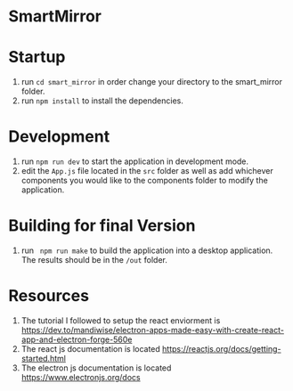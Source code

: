 # SmartMirror

# Startup 
1. run ```cd smart_mirror``` in order change your directory to the smart_mirror folder.
2. run ```npm install``` to install the dependencies.

# Development
1. run ```npm run dev``` to start the application in development mode.
2. edit the ```App.js``` file located in the ```src``` folder as well as add whichever components you would like to the components folder to modify the application. 

# Building for final Version
1. run ``` npm run make``` to build the application into a desktop application. The results should be in the ```/out``` folder.

# Resources
1. The tutorial I followed to setup the react enviorment is https://dev.to/mandiwise/electron-apps-made-easy-with-create-react-app-and-electron-forge-560e
2. The react js documentation is located https://reactjs.org/docs/getting-started.html
3. The electron js documentation is located https://www.electronjs.org/docs

